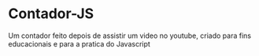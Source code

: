 # Contador-JS
 Um contador feito depois de assistir um video no youtube, criado para fins educacionais e para a pratica do Javascript
